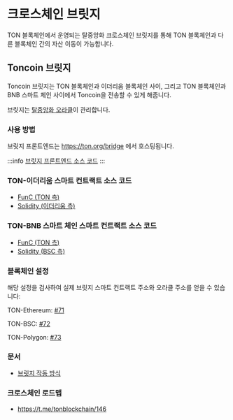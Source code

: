 # 크로스체인 브릿지

TON 블록체인에서 운영되는 탈중앙화 크로스체인 브릿지를 통해 TON 블록체인과 다른 블록체인 간의 자산 이동이 가능합니다.

## Toncoin 브릿지

Toncoin 브릿지는 TON 블록체인과 이더리움 블록체인 사이, 그리고 TON 블록체인과 BNB 스마트 체인 사이에서 Toncoin을 전송할 수 있게 해줍니다.

브릿지는 [탈중앙화 오라클](/v3/documentation/infra/crosschain/bridge-addresses)이 관리합니다.

### 사용 방법

브릿지 프론트엔드는 https://ton.org/bridge 에서 호스팅됩니다.

:::info
[브릿지 프론트엔드 소스 코드](https://github.com/ton-blockchain/bridge)
:::

### TON-이더리움 스마트 컨트랙트 소스 코드

- [FunC (TON 측)](https://github.com/ton-blockchain/bridge-func)
- [Solidity (이더리움 측)](https://github.com/ton-blockchain/bridge-solidity/tree/eth_mainnet)

### TON-BNB 스마트 체인 스마트 컨트랙트 소스 코드

- [FunC (TON 측)](https://github.com/ton-blockchain/bridge-func/tree/bsc)
- [Solidity (BSC 측)](https://github.com/ton-blockchain/bridge-solidity/tree/bsc_mainnet)

### 블록체인 설정

해당 설정을 검사하여 실제 브릿지 스마트 컨트랙트 주소와 오라클 주소를 얻을 수 있습니다:

TON-Ethereum: [#71](https://github.com/ton-blockchain/ton/blob/35d17249e6b54d67a5781ebf26e4ee98e56c1e50/crypto/block/block.tlb#L738)

TON-BSC: [#72](https://github.com/ton-blockchain/ton/blob/35d17249e6b54d67a5781ebf26e4ee98e56c1e50/crypto/block/block.tlb#L739)

TON-Polygon: [#73](https://github.com/ton-blockchain/ton/blob/35d17249e6b54d67a5781ebf26e4ee98e56c1e50/crypto/block/block.tlb#L740)

### 문서

- [브릿지 작동 방식](https://github.com/ton-blockchain/TIPs/issues/24)

### 크로스체인 로드맵

- https://t.me/tonblockchain/146
